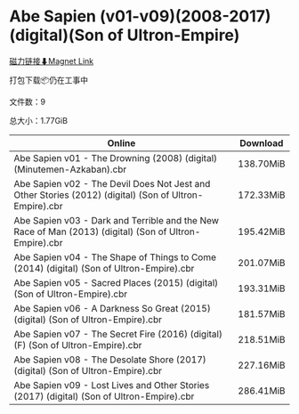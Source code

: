 # Abe Sapien (v01-v09)(2008-2017)(digital)(Son of Ultron-Empire)

[磁力链接⬇Magnet Link](magnet:?xt=urn:btih:61b2c986eeb25bd4afb693a1af2c6f09d13892fa&dn=Abe%20Sapien%20%28v01-v09%29%282008-2017%29%28digital%29%28Son%20of%20Ultron-Empire%29)

打包下载📦仍在工事中

文件数：9

总大小：1.77GiB

Online | Download
--- | ---
Abe Sapien v01 - The Drowning (2008) (digital) (Minutemen-Azkaban).cbr | 138.70MiB
Abe Sapien v02 - The Devil Does Not Jest and Other Stories (2012) (digital) (Son of Ultron-Empire).cbr | 172.33MiB
Abe Sapien v03 - Dark and Terrible and the New Race of Man (2013) (digital) (Son of Ultron-Empire).cbr | 195.42MiB
Abe Sapien v04 - The Shape of Things to Come (2014) (digital) (Son of Ultron-Empire).cbr | 201.07MiB
Abe Sapien v05 - Sacred Places (2015) (digital) (Son of Ultron-Empire).cbr | 193.31MiB
Abe Sapien v06 - A Darkness So Great (2015) (digital) (Son of Ultron-Empire).cbr | 181.57MiB
Abe Sapien v07 - The Secret Fire (2016) (digital) (F) (Son of Ultron-Empire).cbr | 218.51MiB
Abe Sapien v08 - The Desolate Shore (2017) (digital) (Son of Ultron-Empire).cbr | 227.16MiB
Abe Sapien v09 - Lost Lives and Other Stories (2017) (digital) (Son of Ultron-Empire).cbr | 286.41MiB